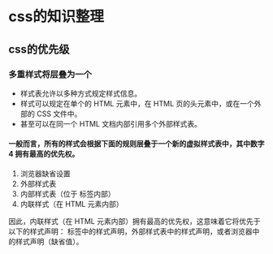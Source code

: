 # css的知识整理

## css的优先级

### 多重样式将层叠为一个

* 样式表允许以多种方式规定样式信息。
* 样式可以规定在单个的 HTML 元素中，在 HTML 页的头元素中，或在一个外部的 CSS 文件中。
* 甚至可以在同一个 HTML 文档内部引用多个外部样式表。


#### 一般而言，所有的样式会根据下面的规则层叠于一个新的虚拟样式表中，其中数字 4 拥有最高的优先权。

1. 浏览器缺省设置
2. 外部样式表
3. 内部样式表（位于 <head> 标签内部）
4. 内联样式（在 HTML 元素内部）

因此，内联样式（在 HTML 元素内部）拥有最高的优先权，这意味着它将优先于以下的样式声明：<head> 标签中的样式声明，外部样式表中的样式声明，或者浏览器中的样式声明（缺省值）。

